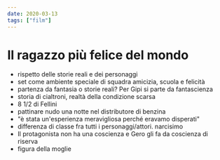 ```yaml
---
date: 2020-03-13
tags: ["film"]
---
```

# Il ragazzo più felice del mondo

- rispetto delle storie reali e dei personaggi
- set come ambiente speciale di squadra amicizia, scuola e felicità
- partenza da fantasia o storie reali? Per Gipi si parte da fantascienza
- storia di cialtroni, realtà della condizione scarsa
- 8 1/2 di Fellini
- pattinare nudo una notte nel distributore di benzina
- "è stata un'esperienza meravigliosa perché eravamo disperati"
- differenza di classe fra tutti i personaggi/attori. narcisimo 
- Il protagonista non ha una coscienza e Gero gli fa da coscienza di riserva
- figura della moglie
